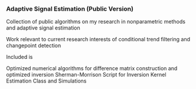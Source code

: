 ### Adaptive Signal Estimation (Public Version)

Collection of public algorithms on my research in nonparametric methods and adaptive signal estimation

Work relevant to current research interests of conditional trend filtering and changepoint detection

Included is

Optimized numerical algorithms for difference matrix construction and optimized inversion
Sherman-Morrison Script for Inversion
Kernel Estimation Class and Simulations

